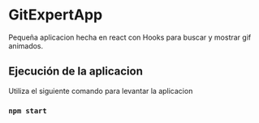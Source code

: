 # GitExpertApp

Pequeña aplicacion hecha en react con Hooks para buscar y mostrar gif animados.

## Ejecución de la aplicacion

Utiliza el siguiente comando para levantar la aplicacion

### `npm start`